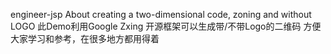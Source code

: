 engineer-jsp
About creating a two-dimensional code, zoning and without LOGO 此Demo利用Google Zxing 开源框架可以生成带/不带Logo的二维码 方便大家学习和参考，在很多地方都用得着
